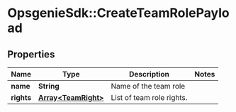 # OpsgenieSdk::CreateTeamRolePayload

## Properties
Name | Type | Description | Notes
------------ | ------------- | ------------- | -------------
**name** | **String** | Name of the team role | 
**rights** | [**Array&lt;TeamRight&gt;**](TeamRight.md) | List of team role rights. | 



